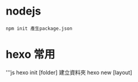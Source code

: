 # nodejs 
```
npm init 產生package.json

```

# hexo 常用
'''js
hexo init [folder] 建立資料夾
hexo new [layout] <title>
  -p, --path	Post path. Customize the path of the post.
  -r, --replace	Replace the current post if existed.
  -s, --slug	Post slug. Customize the URL of the post.
hexo new page --path about/me "About me"
hexo generate 

hexo server 啟動伺服器


'''







